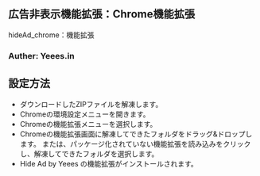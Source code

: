 ## 広告非表示機能拡張：Chrome機能拡張
hideAd_chrome：機能拡張

### Auther: Yeees.in

## 設定方法

- ダウンロードしたZIPファイルを解凍します。
- Chromeの環境設定メニューを開きます。
- Chromeの機能拡張メニューを選択します。
- Chromeの機能拡張画面に解凍してできたフォルダをドラッグ&ドロップします。 または、パッケージ化されていない機能拡張を読み込みをクリックし、解凍してできたフォルダを選択します。
- Hide Ad by Yeees の機能拡張がインストールされます。


